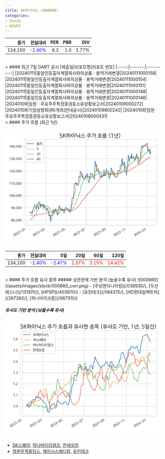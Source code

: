 ```yaml
---
title: SK하이닉스 (000660)
categories:
- Stock
- KOSPI
---
```


|종가|전일대비|PER|PBR|DIV|
|---:|-------:|--:|--:|--:|
|134,100|<span style="color: blue">-1.40%</span>|6.2|1.0|1.77%|

<!-- more -->

<br>
> #### 최근 7일 DART 공시
|제출일|리포트명|리포트 번호|
|-----:|-------:|----------:|
|20240111|동일인등출자계열회사와의상품ㆍ용역거래변경|20240111000158|
|20240111|동일인등출자계열회사와의상품ㆍ용역거래변경|20240111000154|
|20240111|동일인등출자계열회사와의상품ㆍ용역거래변경|20240111000151|
|20240111|동일인등출자계열회사와의상품ㆍ용역거래변경|20240111000148|
|20240111|동일인등출자계열회사와의상품ㆍ용역거래변경|20240111000146|
|20240109|임원ㆍ주요주주특정증권등소유상황보고서|20240109000272|
|20240109|기업설명회(IR)개최(안내공시)|20240109800242|
|20240108|임원ㆍ주요주주특정증권등소유상황보고서|20240108000431|

<br>
> #### 주가 흐름 (최근 1년)

![000660](/assets/images/stock/000660.png)

|종가|전일대비|5일|20일|60일|120일|
|---:|-------:|--:|---:|---:|----:|
|134,100|<span style="color: blue">-1.40%</span>|<span style="color: blue">-2.47%</span>|<span style="color: red">2.37%</span>|<span style="color: red">3.15%</span>|<span style="color: red">14.42%</span>|

<br>
> #### 주가 흐름 유사 종목
##### 상관관계 기반 분석 (높을수록 유사)
![000660](/assets/images/stock/000660_corr.png)
- [주성엔지니어링](/036930/), [두산테스나](/131970/), [HPSP](/403870/)
- [유진테크](/084370/), [HD현대일렉트릭](/267260/), [하나마이크론](/067310/)

##### 유사도 기반 분석 (낮을수록 유사)	
![000660](/assets/images/stock/000660_sim.png)
- [SK스퀘어](/402340/), [하나머티리얼즈](/166090/), [한세실업](/105630/)
- [영원무역홀딩스](/009970/), [제이시스메디칼](/287410/), [유진테크](/084370/)